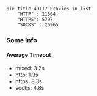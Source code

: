 
```mermaid
pie title 49117 Proxies in list
    "HTTP" : 21504
    "HTTPS": 5797
    "SOCKS" : 26965
```

### Some Info
#### Average Timeout

- mixed: 3.2s
- http: 1.3s
- https: 8.3s
- socks: 4.8s